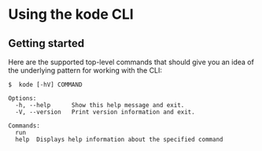 # Using the kode CLI

## Getting started

Here are the supported top-level commands that should give you an idea of the underlying pattern for working with the
CLI:

```shell
$  kode [-hV] COMMAND

Options:
  -h, --help      Show this help message and exit.
  -V, --version   Print version information and exit.

Commands:
  run
  help  Displays help information about the specified command
```
